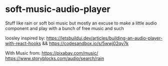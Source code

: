 # soft-music-audio-player
Stuff like rain or soft boi music but mostly an excuse to make a little audio component and play with a bunch of free music and such


loosley inspired by: https://letsbuildui.dev/articles/building-an-audio-player-with-react-hooks && https://codesandbox.io/s/5wwj02qy7k

With Music from:
https://pixabay.com/music/
https://www.storyblocks.com/audio/search/rain